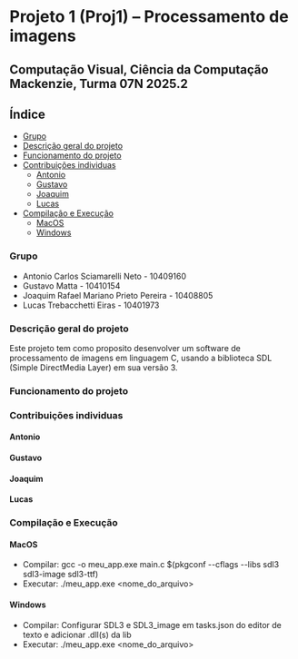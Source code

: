 # Projeto 1 (Proj1) – Processamento de imagens

## Computação Visual, Ciência da Computação Mackenzie, Turma 07N 2025.2

## Índice

* [Grupo](#grupo)
* [Descrição geral do projeto](#descrição-geral-do-projeto)
* [Funcionamento do projeto](#funcionamento-do-projeto)
* [Contribuições individuas](#contribuições-individuas)
  * [Antonio](#antonio)
  * [Gustavo](#gustavo)
  * [Joaquim](#joaquim)
  * [Lucas](#lucas)
* [Compilação e Execução](#compilação-e-execução)
  * [MacOS](#macos)
  * [Windows](#windows)

### Grupo

* Antonio Carlos Sciamarelli Neto - 10409160
* Gustavo Matta - 10410154
* Joaquim Rafael Mariano Prieto Pereira - 10408805
* Lucas Trebacchetti Eiras - 10401973

### Descrição geral do projeto

Este projeto tem como proposito desenvolver um software de processamento de imagens em linguagem C, usando a biblioteca
SDL (Simple DirectMedia Layer) em sua versão 3.

### Funcionamento do projeto

### Contribuições individuas

#### Antonio

#### Gustavo

#### Joaquim

#### Lucas

### Compilação e Execução

#### MacOS

* Compilar: gcc -o meu_app.exe main.c $(pkgconf --cflags --libs sdl3 sdl3-image sdl3-ttf)
* Executar: ./meu_app.exe <nome_do_arquivo>

#### Windows

* Compilar: Configurar SDL3 e SDL3_image em tasks.json do editor de texto e adicionar .dll(s) da lib
* Executar: ./meu_app.exe <nome_do_arquivo>
